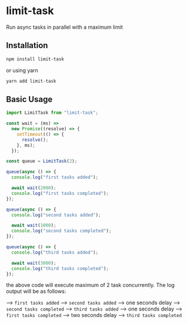 # limit-task

Run async tasks in parallel with a maximum limit

## Installation

```sh
npm install limit-task
```

or using yarn

```sh
yarn add limit-task
```

## Basic Usage

```js
import LimitTask from "limit-task";

const wait = (ms) =>
  new Promise((resolve) => {
    setTimeout(() => {
      resolve();
    }, ms);
  });

const queue = LimitTask(2);

queue(async () => {
  console.log("first tasks added");

  await wait(2000);
  console.log("first tasks completed");
});

queue(async () => {
  console.log("second tasks added");

  await wait(1000);
  console.log("second tasks completed");
});

queue(async () => {
  console.log("third tasks added");

  await wait(3000);
  console.log("third tasks completed");
});
```

the above code will execute maximum of 2 task concurrently. The log output will be as follows:

--> `first tasks added`
--> `second tasks added`
--> one seconds delay
--> `second tasks completed`
--> `third tasks added`
--> one seconds delay
--> `first tasks completed`
--> two seconds delay
--> `third tasks completed`

